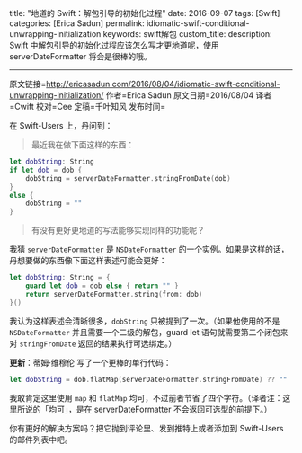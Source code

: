 title: "地道的 Swift：解包引导的初始化过程"
date: 2016-09-07
tags: [Swift]
categories: [Erica Sadun]
permalink: idiomatic-swift-conditional-unwrapping-initialization
keywords: swift解包
custom_title: 
description: Swift 中解包引导的初始化过程应该怎么写才更地道呢，使用 serverDateFormatter 将会是很棒的哦。

---
原文链接=http://ericasadun.com/2016/08/04/idiomatic-swift-conditional-unwrapping-initialization/
作者=Erica Sadun
原文日期=2016/08/04
译者=Cwift
校对=Cee
定稿=千叶知风
发布时间=

<!--此处开始正文-->

在 Swift-Users 上，丹问到：

> 最近我在做下面这样的东西：

```swift
let dobString: String
if let dob = dob {
    dobString = serverDateFormatter.stringFromDate(dob)
}
else {
    dobString = ""
}
```

> 有没有更好更地道的写法能够实现同样的功能呢？

<!--more-->

我猜 `serverDateFormatter` 是 `NSDateFormatter` 的一个实例。如果是这样的话，丹想要做的东西像下面这样表述可能会更好：

```swift
let dobString: String = {
    guard let dob = dob else { return "" }
    return serverDateFormatter.string(from: dob)
}()
```

我认为这样表述会清晰很多，`dobString` 只被提到了一次。（如果他使用的不是 `NSDateFormatter` 并且需要一个二级的解包，guard let 语句就需要第二个闭包来对 `stringFromDate` 返回的结果执行可选绑定。）

**更新**：蒂姆·维穆伦 写了一个更棒的单行代码：

```swift
let dobString = dob.flatMap(serverDateFormatter.stringFromDate) ?? ""
```

我敢肯定这里使用 `map` 和 `flatMap` 均可，不过前者节省了四个字符。（译者注：这里所说的「均可」，是在 serverDateFormatter 不会返回可选型的前提下。）

你有更好的解决方案吗？把它抛到评论里、发到推特上或者添加到 Swift-Users 的邮件列表中吧。
